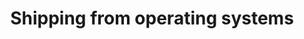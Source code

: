 ---
layout: one-data-source
title: Shipping from operating systems
permalink: /data-sources/operating-systems/
---